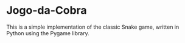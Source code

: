 # Jogo-da-Cobra
This is a simple implementation of the classic Snake game, written in Python using the Pygame library.  
